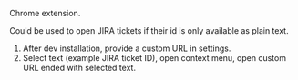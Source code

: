 Chrome extension.

Could be used to open JIRA tickets if their id is only available as plain text.

1.  After dev installation, provide a custom URL in settings.
2.  Select text (example JIRA ticket ID), open context menu, open custom URL ended with selected text.
